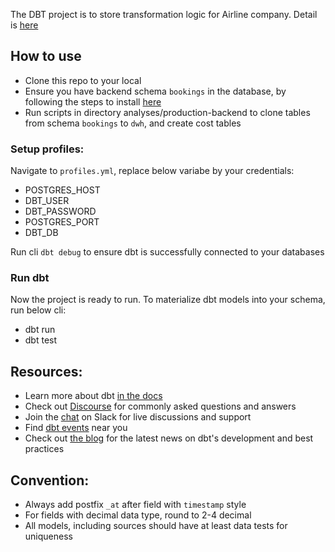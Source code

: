 The DBT project is to store transformation logic for Airline company. Detail is [here](https://postgrespro.com/community/demodb)

## How to use
- Clone this repo to your local
- Ensure you have backend schema `bookings` in the database, by following the steps to install [here](https://postgrespro.com/docs/postgrespro/10/demodb-bookings-installation.html)
- Run scripts in directory analyses/production-backend to clone tables from schema `bookings` to `dwh`, and create cost tables


### Setup profiles:
Navigate to `profiles.yml`, replace below variabe by your credentials:
- POSTGRES_HOST
- DBT_USER
- DBT_PASSWORD
- POSTGRES_PORT
- DBT_DB

Run cli `dbt debug` to ensure dbt is successfully connected to your databases


### Run dbt
Now the project is ready to run. To materialize dbt models into your schema, run below cli:
- dbt run
- dbt test


## Resources:
- Learn more about dbt [in the docs](https://docs.getdbt.com/docs/introduction)
- Check out [Discourse](https://discourse.getdbt.com/) for commonly asked questions and answers
- Join the [chat](https://community.getdbt.com/) on Slack for live discussions and support
- Find [dbt events](https://events.getdbt.com) near you
- Check out [the blog](https://blog.getdbt.com/) for the latest news on dbt's development and best practices


## Convention:
- Always add postfix `_at` after field with `timestamp` style
- For fields with decimal data type, round to 2-4 decimal
- All models, including sources should have at least data tests for uniqueness